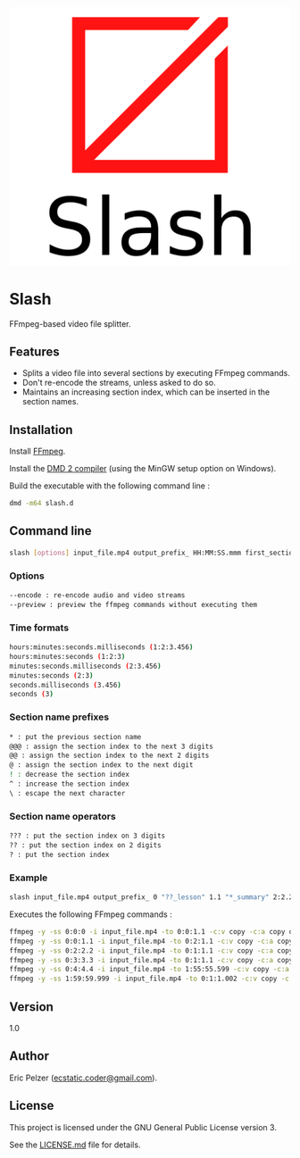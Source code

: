 ![](https://github.com/senselogic/SLASH/blob/master/LOGO/slash.png)

# Slash

FFmpeg-based video file splitter.

## Features

* Splits a video file into several sections by executing FFmpeg commands.
* Don't re-encode the streams, unless asked to do so.
* Maintains an increasing section index, which can be inserted in the section names.

## Installation

Install [FFmpeg](https://ffmpeg.org/download.html).

Install the [DMD 2 compiler](https://dlang.org/download.html) (using the MinGW setup option on Windows).

Build the executable with the following command line :

```bash
dmd -m64 slash.d
```

## Command line

```bash
slash [options] input_file.mp4 output_prefix_ HH:MM:SS.mmm first_section_name HH:MM:SS.mmm second_section_name ... HH:MM:SS.mmm last_section_name HH:MM:SS.mmm

```

### Options

```bash
--encode : re-encode audio and video streams
--preview : preview the ffmpeg commands without executing them
```

### Time formats

```bash
hours:minutes:seconds.milliseconds (1:2:3.456)
hours:minutes:seconds (1:2:3)
minutes:seconds.milliseconds (2:3.456)
minutes:seconds (2:3)
seconds.milliseconds (3.456)
seconds (3)
```

### Section name prefixes

```bash
* : put the previous section name
@@@ : assign the section index to the next 3 digits
@@ : assign the section index to the next 2 digits
@ : assign the section index to the next digit
! : decrease the section index
^ : increase the section index
\ : escape the next character
```

### Section name operators

```bash
??? : put the section index on 3 digits
?? : put the section index on 2 digits
? : put the section index
```

### Example

```bash
slash input_file.mp4 output_prefix_ 0 "??_lesson" 1.1 "*_summary" 2:2.2 "@2??_lesson" 3:3.3 "!??_summary" 4:4.4 "@@04^^!!!\!??_lesson" 1:59:59.999 "!\!??_summary" 2:1:1.001
```

Executes the following FFmpeg commands :

```bash
ffmpeg -y -ss 0:0:0 -i input_file.mp4 -to 0:0:1.1 -c:v copy -c:a copy output_prefix_01_lesson.mp4
ffmpeg -y -ss 0:0:1.1 -i input_file.mp4 -to 0:2:1.1 -c:v copy -c:a copy output_prefix_01_lesson_summary.mp4
ffmpeg -y -ss 0:2:2.2 -i input_file.mp4 -to 0:1:1.1 -c:v copy -c:a copy output_prefix_02_lesson.mp4
ffmpeg -y -ss 0:3:3.3 -i input_file.mp4 -to 0:1:1.1 -c:v copy -c:a copy output_prefix_02_summary.mp4
ffmpeg -y -ss 0:4:4.4 -i input_file.mp4 -to 1:55:55.599 -c:v copy -c:a copy output_prefix_!03_lesson.mp4
ffmpeg -y -ss 1:59:59.999 -i input_file.mp4 -to 0:1:1.002 -c:v copy -c:a copy output_prefix_!03_summary.mp4
```

## Version

1.0

## Author

Eric Pelzer (ecstatic.coder@gmail.com).

## License

This project is licensed under the GNU General Public License version 3.

See the [LICENSE.md](LICENSE.md) file for details.
